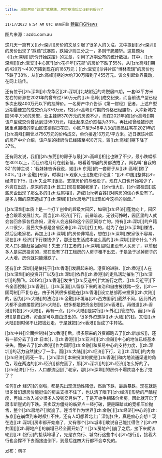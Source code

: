 ```yaml
---
title: 深圳房价“踩踏”式暴跌，房市崩塌后就该轮到银行了
---
```

`11/17/2023 6:54 AM UTC 丽丽闲聊` [轉載自GNews](https://gnews.org/articles/1986707)


图片来源：azdc.com.au

这几天一篇有关[[zh:深圳]]房价的文章引起了很多人的关注，文中提到[[zh:深圳]]的房价出现了“踩踏”式暴跌，跌幅少则三分之一，多则干脆腰斩。这篇题为《[[zh:深圳]]房价开始踩踏》的文章，引用了近期公布的统计数据。其中，[[zh:深圳]][[zh:宝安]]中心区“[[zh:花样年]]花郡”的房价下跌了55%，从[[zh:高峰]]期的420万～430万降到现在的185万元；[[zh:宝安]]沙井片区“博林君瑞”的房价也下跌了38%，从[[zh:高峰]]期的大约730万降到了455万元。该文引起业界震动，在网上热传。

还有位于[[zh:深圳]]市龙华区[[zh:深圳]]北站附近的龙悦居四期，一套63平方米左右的房源在2021年的曾有过750万元的[[zh:高峰]]成交纪录，而当前该户型已经多次出现400万元以下的挂牌价。一名房产中介告诉《第一财经》记者，上述户型近期最便宜的成交价为376万元，较[[zh:高峰]]时期的价格已经腰斩。大冲新城花园50平方米的房型，业主挂牌370万元的房源不少，而在2021年的[[zh:高峰]]期该户型成交价曾达到过550万元，相比起来总价跌幅为33%。再比如曾经被炒房团重点围猎的南山区诺德假日花园，小区户型为48平方米的商品住宅在2021年的[[zh:高峰]]期曾以756万元的价格成交，单价接近16万元/平方米。近日据该片区的房产中介介绍，该户型的挂牌价已经降至480万元，较[[zh:高峰]]期下降了 37%。

还有网友说，我们[[zh:东莞]]的房子与最[[zh:高峰]]相比也跌了不少，最小跌幅都在30%以上，而且价格月月在创新低，眼看着邻居的房都法拍了。网名叫“自我的SZ”的博主说：“我妹妹告诉我说，她[[zh:东莞]]的一套房子从[[zh:高峰]]跌了 50%。”[[zh:金融]]专家，时事[[zh:观察人士]]施进评论道：“[[zh:中国]]整体[[zh:经济]]下行，[[zh:失业率]]很高，支撑房价的基础没了。现在人口也开始减少了，外资在出逃，原来的农[[zh:民工]]现在都回老家了。[[zh:恒大]]、[[zh:碧桂园]]这些房企出现了那么多的[[zh:烂尾楼]]，造成[[zh:老百姓]]对购房的信心也没有了。是多方面的原因造成了[[zh:深圳]][[zh:房地产]]出现如今这样的崩盘。”

[[zh:深圳]]本质上是一个打工创业的超级大园区，如果[[zh:经济]]蓬勃向上，园区也会跟着发展壮大。而当[[zh:经济]]下行，前景暗淡，无钱可挣时，园区里的人就会各回各家各找各妈，没有人会选择和这个园区同存亡的。持有[[zh:深圳]]的户籍人口很少，居民大多都是各省区来[[zh:深圳]]打工的，就为了在[[zh:深圳]]赚钱，然后回老家花。再加上[[zh:深圳]]的房价非常高，想在[[zh:深圳]]安家很不容易，现在[[zh:经济]]下行赚钱少了，那还在生活成本这么高的[[zh:深圳]]坚守什么？外来人口只能赶紧回家呗！失去了打工者的[[zh:深圳]]那就更没有人买房了，以前很多人是买房投资的，现在没有了打工租房的人房子租不出去，于是急于抛掉房子的人大增，房价就只能爆跌了。

还有[[zh:深圳]]是依托于[[zh:香港]]发展起来的。港资的进驻、[[zh:香港]]人在[[zh:深圳]]的投资开厂以及[[zh:深圳]]依靠[[zh:香港]]的走私活动催生了[[zh:深圳]]的腾飞。2019年[[zh:香港]]发生“[[zh:反送中]]”大游行之后，[[zh:习近平]]下令全面控制[[zh:香港]]，[[zh:英国]]人留存下来的法治和自由被践踏一空，[[zh:一国两制]]不复存在。由于外资很多都是在[[zh:香港]]设立总部再来投资[[zh:大陆]]的，因为[[zh:大陆]]的法治[[zh:金融]]环境与[[zh:西方国家]]截然不同，因此外资大都不会直接投资[[zh:大陆]]，很多都是把资金划到[[zh:香港]]，再借道[[zh:香港]]转投[[zh:大陆]]。再有一点，[[zh:大陆]]是实行[[zh:外汇]]管控的，而[[zh:香港]]是自由港，资金是可以自由进出的。很多外资想挣[[zh:大陆]]的钱，又怕[[zh:大陆]]到时侯不让把钱划走，于是就把[[zh:香港]]当成了中转站。

[[zh:中共]]全面控制住[[zh:香港]]后，很多原来的外资都跑去了[[zh:新加坡]]，还有一部分去了[[zh:日本]]，[[zh:香港]][[zh:亚洲]][[zh:金融]]中心的地位已经基本丧失。而失去了[[zh:香港]]作为国际[[zh:金融]]和贸易中心的支持力度，[[zh:深圳]]的活力自然就少了一半。而[[zh:大陆]][[zh:经济]]下行，让[[zh:深圳]]的内向[[zh:经济]]再死一半。[[zh:深圳]]本来扮演的就是[[zh:香港]]和内地流通渠道的角色，现在两边的[[zh:经济]]都完蛋了，那[[zh:深圳]]的[[zh:经济]]怎么好的了。[[zh:经济]]下行，人口都流回到了老家，那[[zh:深圳]]的房价不爆跌岂不出了鬼了？

任何[[zh:经济]]的崩塌，都是先出现流动性降低，然后下跌，最后暴跌。现在就是很多曾幻想房价能挺住的房主支撑不住了，也认清了眼下[[zh:经济]]形势的严酷程度，再加上收入减少很多人没钱交月供了，于是开始争相降价卖房，因此就开启了房市断崖式的下跌。买卖双方僵持的临界点一经打破，便是踩踏式的竞相压价抛售，整个[[zh:房地产]]就崩了。连当年作为世界[[zh:金融]][[zh:经济]]中心的[[zh:东京]]在崩盘到来时都扛不住，还有人幻想着北上广深能扛住，真是痴心妄想！现在连[[zh:深圳]]房市都开始崩了，又有哪个[[zh:城市]]敢说自己能扛得住？[[zh:中共国]][[zh:房地产]]的崩塌已经全面开始了！[[zh:房地产]]崩了之后，接下来就该轮到[[zh:银行]]的接续垮塌了，先是农商行、城商行这些中小[[zh:银行]]，接着大行也会撑不下去而接连倒下，到最后连四大行都不会幸免的。

发布：陶子
